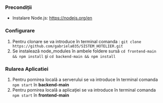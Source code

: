 ### Precondiții
* Instalare Node.js: https://nodejs.org/en

### Configurare
 1. Pentru clonare se va introduce în terminal comanda : `git clone https://github.com/gabriela035/SISTEM_HOTELIER.git`
 2. Se instalează node_modules în ambele foldere sursă `cd frontend-main && npm install` şi `cd backend-main && npm install`
 
### Rularea Aplicatiei

1. Pentru pornirea locală a serverului se va introduce în terminal comanda `npm start` în **backend-main**
2. Pentru pornirea locală a aplicaţiei se va introduce în terminal comanda `npm start` în **frontend-main**
